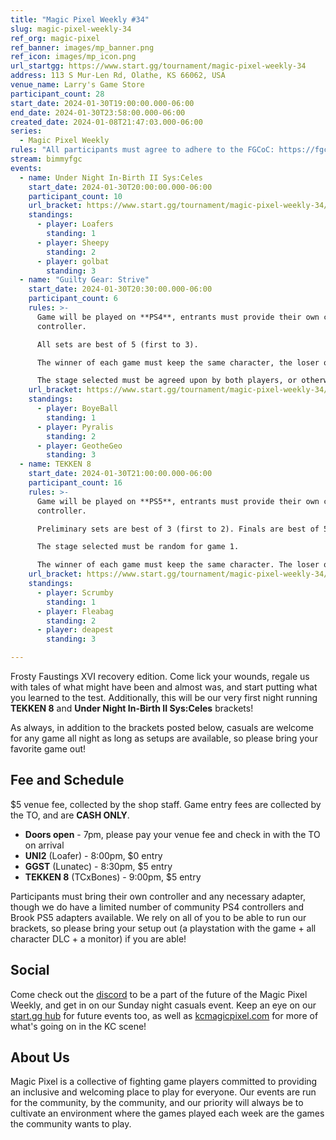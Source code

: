 ```yaml
---
title: "Magic Pixel Weekly #34"
slug: magic-pixel-weekly-34
ref_org: magic-pixel
ref_banner: images/mp_banner.png
ref_icon: images/mp_icon.png
url_startgg: https://www.start.gg/tournament/magic-pixel-weekly-34
address: 113 S Mur-Len Rd, Olathe, KS 66062, USA
venue_name: Larry's Game Store
participant_count: 28
start_date: 2024-01-30T19:00:00.000-06:00
end_date: 2024-01-30T23:58:00.000-06:00
created_date: 2024-01-08T21:47:03.000-06:00
series:
  - Magic Pixel Weekly
rules: "All participants must agree to adhere to the FGCoC: https://fgcoc.com/"
stream: bimmyfgc
events:
  - name: Under Night In-Birth II Sys:Celes
    start_date: 2024-01-30T20:00:00.000-06:00
    participant_count: 10
    url_bracket: https://www.start.gg/tournament/magic-pixel-weekly-34/events/under-night-in-birth-ii-sys-celes/brackets/1550985/2329346
    standings:
      - player: Loafers
        standing: 1
      - player: Sheepy
        standing: 2
      - player: golbat
        standing: 3
  - name: "Guilty Gear: Strive"
    start_date: 2024-01-30T20:30:00.000-06:00
    participant_count: 6
    rules: >-
      Game will be played on **PS4**, entrants must provide their own compatible
      controller.  

      All sets are best of 5 (first to 3).  

      The winner of each game must keep the same character, the loser of that game may switch characters.  

      The stage selected must be agreed upon by both players, or otherwise selected at random.
    url_bracket: https://www.start.gg/tournament/magic-pixel-weekly-34/events/strive/brackets/1550966/2329324
    standings:
      - player: BoyeBall
        standing: 1
      - player: Pyralis
        standing: 2
      - player: GeotheGeo
        standing: 3
  - name: TEKKEN 8
    start_date: 2024-01-30T21:00:00.000-06:00
    participant_count: 16
    rules: >-
      Game will be played on **PS5**, entrants must provide their own compatible
      controller.  

      Preliminary sets are best of 3 (first to 2). Finals are best of 5 (first to 3).  

      The stage selected must be random for game 1.  

      The winner of each game must keep the same character. The loser of that game may select a stage (with the same character), or switch character (with a random stage).
    url_bracket: https://www.start.gg/tournament/magic-pixel-weekly-34/events/tekken-8/brackets/1550980/2329338
    standings:
      - player: Scrumby
        standing: 1
      - player: Fleabag
        standing: 2
      - player: deapest
        standing: 3

---
```


Frosty Faustings XVI recovery edition. Come lick your wounds, regale us with tales of what might have been and almost was, and start putting what you learned to the test. Additionally, this will be our very first night running **TEKKEN 8** and **Under Night In-Birth II Sys:Celes** brackets!

As always, in addition to the brackets posted below, casuals are welcome for any game all night as long as setups are available, so please bring your favorite game out! 

## Fee and Schedule
$5 venue fee, collected by the shop staff. Game entry fees are collected by the TO, and are **CASH ONLY**. 

- **Doors open** - 7pm, please pay your venue fee and check in with the TO on arrival
- **UNI2** (Loafer) - 8:00pm, $0 entry
- **GGST** (Lunatec) - 8:30pm, $5 entry
- **TEKKEN 8** (TCxBones) - 9:00pm, $5 entry

Participants must bring their own controller and any necessary adapter, though we do have a limited number of community PS4 controllers and Brook PS5 adapters available. We rely on all of you to be able to run our brackets, so please bring your setup out (a playstation with the game + all character DLC + a monitor) if you are able!  

## Social
Come check out the [discord](https://discord.gg/jkmn6CVrrQ) to be a part of the future of the Magic Pixel Weekly, and get in on our Sunday night casuals event. Keep an eye on our [start.gg hub](https://www.start.gg/hub/magic-pixel) for future events too, as well as [kcmagicpixel.com](https://kcmagicpixel.com) for more of what's going on in the KC scene!

## About Us

Magic Pixel is a collective of fighting game players committed to providing an inclusive and welcoming place to play for everyone. Our events are run for the community, by the community, and our priority will always be to cultivate an environment where the games played each week are the games the community wants to play.
  